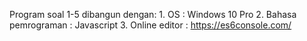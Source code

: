 Program soal 1-5 dibangun dengan:
	1. OS : Windows 10 Pro
	2. Bahasa pemrograman : Javascript
	3. Online editor : https://es6console.com/
